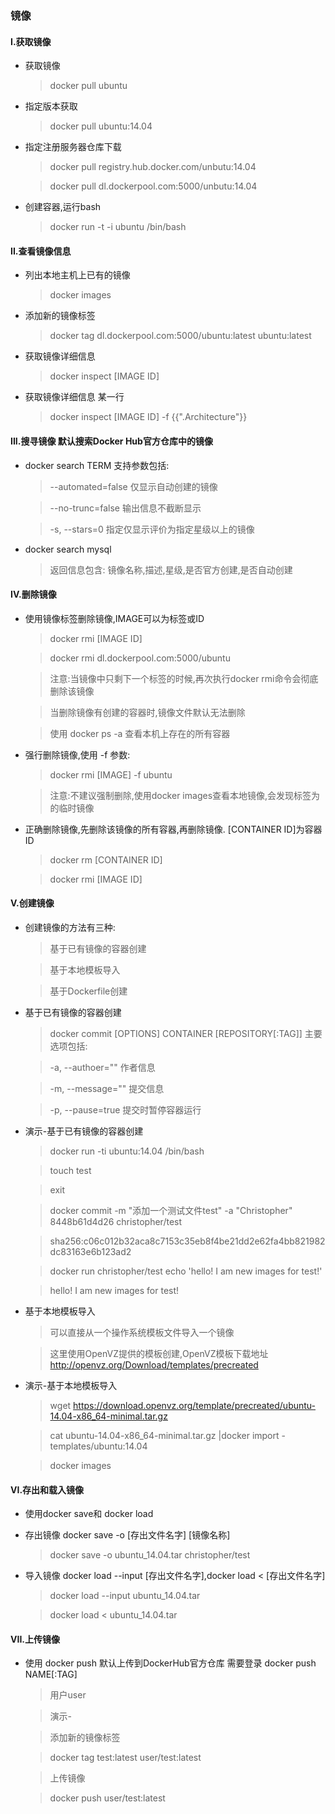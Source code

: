 ### 镜像

#### I.获取镜像
 - 获取镜像
   > docker pull ubuntu
 - 指定版本获取
   > docker pull ubuntu:14.04
 - 指定注册服务器仓库下载
   > docker pull registry.hub.docker.com/unbutu:14.04
   
   > docker pull dl.dockerpool.com:5000/unbutu:14.04
 - 创建容器,运行bash
   > docker run -t -i ubuntu /bin/bash

#### II.查看镜像信息
 - 列出本地主机上已有的镜像
   > docker images
 - 添加新的镜像标签
   > docker tag dl.dockerpool.com:5000/ubuntu:latest ubuntu:latest
 - 获取镜像详细信息
   > docker inspect [IMAGE ID]
 - 获取镜像详细信息 某一行
   > docker inspect [IMAGE ID] -f {{".Architecture"}}

#### III.搜寻镜像 默认搜索Docker Hub官方仓库中的镜像
 - docker search TERM 支持参数包括:
   > --automated=false 仅显示自动创建的镜像
   
   > --no-trunc=false  输出信息不截断显示
   
   > -s, --stars=0     指定仅显示评价为指定星级以上的镜像

 - docker search mysql
   > 返回信息包含: 镜像名称,描述,星级,是否官方创建,是否自动创建

#### IV.删除镜像
 - 使用镜像标签删除镜像,IMAGE可以为标签或ID
   > docker rmi [IMAGE ID]
   
   > docker rmi dl.dockerpool.com:5000/ubuntu
   
   > 注意:当镜像中只剩下一个标签的时候,再次执行docker rmi命令会彻底删除该镜像
   
   > 当删除镜像有创建的容器时,镜像文件默认无法删除
   
   > 使用 docker ps -a 查看本机上存在的所有容器
 - 强行删除镜像,使用 -f 参数:
   > docker rmi [IMAGE] -f ubuntu
   
   > 注意:不建议强制删除,使用docker images查看本地镜像,会发现标签为<none>的临时镜像
 - 正确删除镜像,先删除该镜像的所有容器,再删除镜像. [CONTAINER ID]为容器ID
   > docker rm [CONTAINER ID]
   
   > docker rmi [IMAGE ID]

#### V.创建镜像
  - 创建镜像的方法有三种:
    > 基于已有镜像的容器创建
  
    > 基于本地模板导入
  
    > 基于Dockerfile创建

  - 基于已有镜像的容器创建
    > docker commit [OPTIONS] CONTAINER [REPOSITORY[:TAG]] 主要选项包括:
  
    > -a, --authoer=""    作者信息
   
    > -m, --message=""    提交信息
    
    > -p, --pause=true    提交时暂停容器运行
  - 演示-基于已有镜像的容器创建
    > docker run -ti ubuntu:14.04 /bin/bash
    
    > touch test
    
    > exit
    
    > docker commit -m "添加一个测试文件test" -a "Christopher" 8448b61d4d26 christopher/test
    
    > sha256:c06c012b32aca8c7153c35eb8f4be21dd2e62fa4bb821982dc83163e6b123ad2
    
    > docker run christopher/test echo 'hello! I am new images for test!'
    
    > hello! I am new images for test!
  - 基于本地模板导入
    > 可以直接从一个操作系统模板文件导入一个镜像
    
    > 这里使用OpenVZ提供的模板创建,OpenVZ模板下载地址 http://openvz.org/Download/templates/precreated
  - 演示-基于本地模板导入
    > wget https://download.openvz.org/template/precreated/ubuntu-14.04-x86_64-minimal.tar.gz
    
    > cat ubuntu-14.04-x86_64-minimal.tar.gz |docker import - templates/ubuntu:14.04
    
    > docker images

#### VI.存出和载入镜像
  - 使用docker save和 docker load
  - 存出镜像 docker save -o [存出文件名字] [镜像名称]
    > docker save -o ubuntu_14.04.tar christopher/test
  - 导入镜像 docker load --input [存出文件名字],docker load < [存出文件名字]
    > docker load --input ubuntu_14.04.tar
    
    > docker load < ubuntu_14.04.tar

#### VII.上传镜像
  - 使用 docker push 默认上传到DockerHub官方仓库 需要登录 docker push NAME[:TAG]
    > 用户user
    
    > 演示-
    
    > 添加新的镜像标签
    
    > docker tag test:latest user/test:latest
    
    > 上传镜像
    
    > docker push user/test:latest
